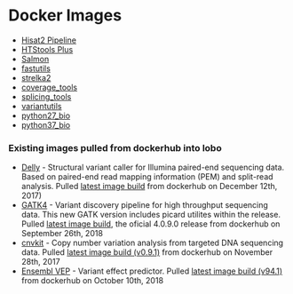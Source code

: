 # Docker Images 
* [Hisat2 Pipeline](https://github.com/mcfonseca-lab/docker/tree/master/hisat2pipeline)
* [HTStools Plus](https://github.com/mcfonseca-lab/docker/tree/master/htstools_plus)
* [Salmon](https://github.com/mcfonseca-lab/docker/tree/master/salmon)
* [fastutils](https://github.com/mcfonseca-lab/docker/tree/master/fastutils)
* [strelka2](https://github.com/mcfonseca-lab/docker/tree/master/strelka)
* [coverage_tools](https://github.com/mcfonseca-lab/docker/tree/master/coverage_tools)
* [splicing_tools](https://github.com/mcfonseca-lab/docker/tree/master/splicing_tools)
* [variantutils](https://github.com/mcfonseca-lab/docker/tree/master/variantutils)
* [python27_bio](https://github.com/mcfonseca-lab/docker/tree/master/python27_bio)
* [python37_bio](https://github.com/mcfonseca-lab/docker/tree/master/python37_bio)

### Existing images pulled from dockerhub into lobo

* [Delly](https://github.com/dellytools/delly) - Structural variant caller for Illumina paired-end sequencing data. Based on paired-end read mapping information (PEM) and split-read analysis. Pulled [latest image build](https://hub.docker.com/r/dellytools/delly/) from dockerhub on December 12th, 2017)
* [GATK4](https://github.com/broadinstitute/gatk) - Variant discovery pipeline for high throughput sequencing data. This new GATK version includes picard utilites within the release.  Pulled [latest image build](https://hub.docker.com/r/broadinstitute/gatk/), the oficial 4.0.9.0 release from dockerhub on September 26th, 2018
* [cnvkit](https://github.com/etal/cnvkit) - Copy number variation analysis from targeted DNA sequencing data. Pulled [latest image build (v0.9.1)](https://hub.docker.com/r/etal/cnvkit/) from dockerhub on November 28th, 2017
* [Ensembl VEP](https://www.ensembl.org/info/docs/tools/vep/index.html) - Variant effect predictor. Pulled [latest image build (v94.1)](https://hub.docker.com/r/ensemblorg/ensembl-vep/) from dockerhub on October 10th, 2018
